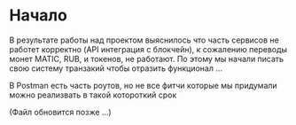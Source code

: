 

# Начало


В результате работы над проектом выяснилось что часть сервисов не работет корректно (API интеграция с блокчейн), к сожалению переводы 
монет MATIC, RUB, и токенов, не работают. По этому мы начали писать свою систему транзакий чтобы отразить функционал ...

В Postman есть часть роутов, но не все фитчи которые мы придумали можно реализвать в такой котороткий срок

(Файл обновится позже ...)

